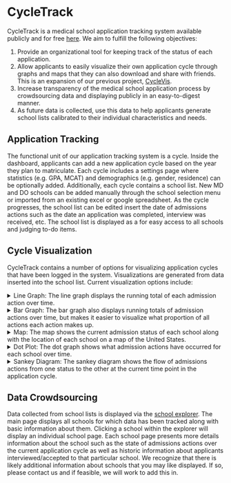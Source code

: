 # CycleTrack

CycleTrack is a medical school application tracking system available publicly and for free
[here](https://cycletrack.docs2be.org). We aim to fulfill the following objectives:
1. Provide an organizational tool for keeping track of the status of each application.
2. Allow applicants to easily visualize their own application cycle through graphs and maps that they can also download 
and share with friends. This is an expansion of our previous project, 
[CycleVis](https://github.com/toofastdan117/Med_School_Cycle_Analyzer).
3. Increase transparency of the medical school application process by crowdsourcing data and displaying publicly in an 
easy-to-digest manner.
4. As future data is collected, use this data to help applicants generate school lists calibrated to their individual
characteristics and needs.

## Application Tracking
The functional unit of our application tracking system is a cycle. Inside the dashboard, applicants can add a new
application cycle based on the year they plan to matriculate. Each cycle includes a settings page where statistics
(e.g. GPA, MCAT) and demographics (e.g. gender, residence) can be optionally added. Additionally, each cycle contains a
school list. New MD and DO schools can be added manually through the school selection menu or imported from an existing
excel or google spreadsheet. As the cycle progresses, the school list can be edited insert the date of admissions
actions such as the date an application was completed, interview was received, etc. The school list is displayed as a
for easy access to all schools and judging to-do items.

## Cycle Visualization
CycleTrack contains a number of options for visualizing application cycles that have been logged in the system.
Visualizations are generated from data inserted into the school list. Current visualization options include:
<details>
    <summary>Line Graph: The line graph displays the running total of each admission action over time.</summary>
    ![](/github_assets/images/sample_line_graph.png)
</details>
<details>
    <summary>Bar Graph: The bar graph also displays running totals of admission actions over time, but makes it easier
    to visualize what proportion of all actions each action makes up.</summary>
    ![](/github_assets/images/sample_bar_graph.png)
</details>
<details>
    <summary>Map: The map shows the current admission status of each school along with the location of each school on a
    map of the United States.</summary>
    ![](/github_assets/images/sample_map.png)
</details>
<details>
    <summary>Dot Plot: The dot graph shows what admission actions have occurred for each school over time.</summary>
    ![](/github_assets/images/sample_dot_plot.png)
</details>
<details>
    <summary>Sankey Diagram: The sankey diagram shows the flow of admissions actions from one status to the other at the current
    time point in the application cycle.
    </summary>
    ![](/github_assets/images/sample_sankey_diagram.png)
</details>

## Data Crowdsourcing
Data collected from school lists is displayed via the [school explorer](https://cycletrack.docs2be.org/explorer). The
main page displays all schools for which data has been tracked along with basic information about them. Clicking a
school within the explorer will display an individual school page. Each school page presents more details information
about the school such as the state of admissions actions over the current application cycle as well as historic
information about applicants interviewed/accepted to that particular school. We recognize that there is likely
additional information about schools that you may like displayed. If so, please contact us and if feasible, we will work
to add this in.